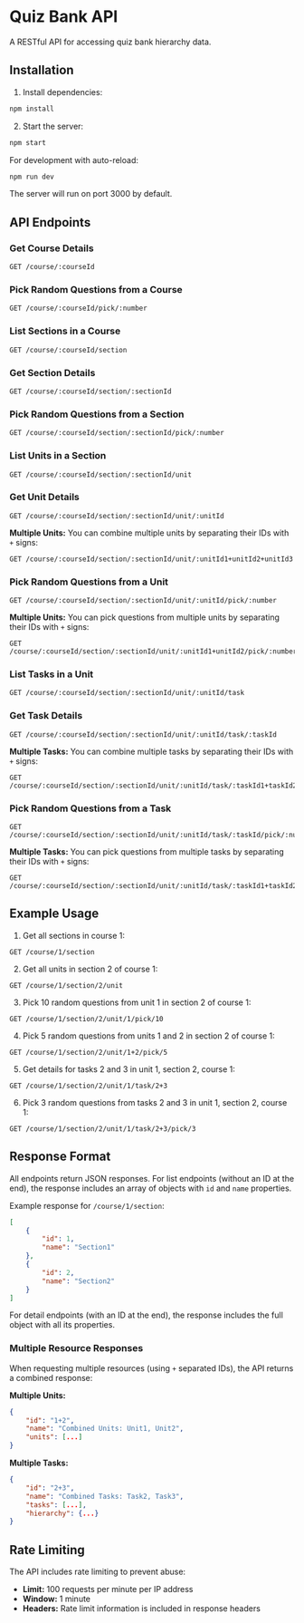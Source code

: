 # Quiz Bank API

A RESTful API for accessing quiz bank hierarchy data.

## Installation

1. Install dependencies:
```bash
npm install
```

2. Start the server:
```bash
npm start
```

For development with auto-reload:
```bash
npm run dev
```

The server will run on port 3000 by default.

## API Endpoints

### Get Course Details
```
GET /course/:courseId
```

### Pick Random Questions from a Course
```
GET /course/:courseId/pick/:number
```

### List Sections in a Course
```
GET /course/:courseId/section
```

### Get Section Details
```
GET /course/:courseId/section/:sectionId
```

### Pick Random Questions from a Section
```
GET /course/:courseId/section/:sectionId/pick/:number
```

### List Units in a Section
```
GET /course/:courseId/section/:sectionId/unit
```

### Get Unit Details
```
GET /course/:courseId/section/:sectionId/unit/:unitId
```

**Multiple Units:** You can combine multiple units by separating their IDs with `+` signs:
```
GET /course/:courseId/section/:sectionId/unit/:unitId1+unitId2+unitId3
```

### Pick Random Questions from a Unit
```
GET /course/:courseId/section/:sectionId/unit/:unitId/pick/:number
```

**Multiple Units:** You can pick questions from multiple units by separating their IDs with `+` signs:
```
GET /course/:courseId/section/:sectionId/unit/:unitId1+unitId2/pick/:number
```

### List Tasks in a Unit
```
GET /course/:courseId/section/:sectionId/unit/:unitId/task
```

### Get Task Details
```
GET /course/:courseId/section/:sectionId/unit/:unitId/task/:taskId
```

**Multiple Tasks:** You can combine multiple tasks by separating their IDs with `+` signs:
```
GET /course/:courseId/section/:sectionId/unit/:unitId/task/:taskId1+taskId2+taskId3
```

### Pick Random Questions from a Task
```
GET /course/:courseId/section/:sectionId/unit/:unitId/task/:taskId/pick/:number
```

**Multiple Tasks:** You can pick questions from multiple tasks by separating their IDs with `+` signs:
```
GET /course/:courseId/section/:sectionId/unit/:unitId/task/:taskId1+taskId2/pick/:number
```

## Example Usage

1. Get all sections in course 1:
```
GET /course/1/section
```

2. Get all units in section 2 of course 1:
```
GET /course/1/section/2/unit
```

3. Pick 10 random questions from unit 1 in section 2 of course 1:
```
GET /course/1/section/2/unit/1/pick/10
```

4. Pick 5 random questions from units 1 and 2 in section 2 of course 1:
```
GET /course/1/section/2/unit/1+2/pick/5
```

5. Get details for tasks 2 and 3 in unit 1, section 2, course 1:
```
GET /course/1/section/2/unit/1/task/2+3
```

6. Pick 3 random questions from tasks 2 and 3 in unit 1, section 2, course 1:
```
GET /course/1/section/2/unit/1/task/2+3/pick/3
```

## Response Format

All endpoints return JSON responses. For list endpoints (without an ID at the end), the response includes an array of objects with `id` and `name` properties.

Example response for `/course/1/section`:
```json
[
    {
        "id": 1,
        "name": "Section1"
    },
    {
        "id": 2,
        "name": "Section2"
    }
]
```

For detail endpoints (with an ID at the end), the response includes the full object with all its properties.

### Multiple Resource Responses

When requesting multiple resources (using `+` separated IDs), the API returns a combined response:

**Multiple Units:**
```json
{
    "id": "1+2",
    "name": "Combined Units: Unit1, Unit2",
    "units": [...]
}
```

**Multiple Tasks:**
```json
{
    "id": "2+3",
    "name": "Combined Tasks: Task2, Task3",
    "tasks": [...],
    "hierarchy": {...}
}
```

## Rate Limiting

The API includes rate limiting to prevent abuse:
- **Limit:** 100 requests per minute per IP address
- **Window:** 1 minute
- **Headers:** Rate limit information is included in response headers 
